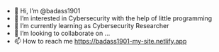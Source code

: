 - 👋 Hi, I’m @badass1901
- 👀 I’m interested in Cybersecurity with the help of little programming
- 🌱 I’m currently learning as Cybersecurity Researcher
- 💞️ I’m looking to collaborate on ...
- 📫 How to reach me https://badass1901-my-site.netlify.app

<!---
badass1901/badass1901 is a ✨ special ✨ repository because its `README.md` (this file) appears on your GitHub profile.
You can click the Preview link to take a look at your changes.
--->
